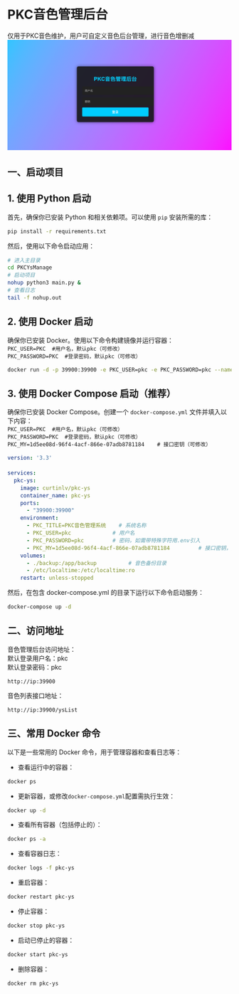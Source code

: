 # PKC音色管理后台
仅用于PKC音色维护，用户可自定义音色后台管理，进行音色增删减
![img.png](img.png)
##  一、启动项目

## 1. 使用 Python 启动

首先，确保你已安装 Python 和相关依赖项。可以使用 `pip` 安装所需的库：

```bash
pip install -r requirements.txt  
```
然后，使用以下命令启动应用：
```bash
# 进入主目录
cd PKCYsManage
# 启动项目
nohup python3 main.py &
# 查看日志
tail -f nohup.out
```

## 2. 使用 Docker 启动
确保你已安装 Docker。使用以下命令构建镜像并运行容器：  
`PKC_USER=PKC  #用户名，默认pkc（可修改）`   
`PKC_PASSWORD=PKC  #登录密码，默认pkc（可修改）`  
```bash
docker run -d -p 39900:39900 -e PKC_USER=pkc -e PKC_PASSWORD=pkc --name pkc-ys curtinlv/pkc-ys
```

## 3. 使用 Docker Compose 启动（推荐）
确保你已安装 Docker Compose。创建一个 `docker-compose.yml` 文件并填入以下内容：  
`PKC_USER=PKC  #用户名，默认pkc（可修改）`   
`PKC_PASSWORD=PKC  #登录密码，默认pkc（可修改）`  
`PKC_MY=1d5ee08d-96f4-4acf-866e-07adb8781184    # 接口密钥（可修改）`   
```yaml
version: '3.3'

services:
  pkc-ys:
    image: curtinlv/pkc-ys
    container_name: pkc-ys       
    ports:
      - "39900:39900"
    environment:
      - PKC_TITLE=PKC音色管理系统    # 系统名称
      - PKC_USER=pkc             # 用户名
      - PKC_PASSWORD=pkc         # 密码，如需带特殊字符用.env引入
      - PKC_MY=1d5ee08d-96f4-4acf-866e-07adb8781184         # 接口密钥，如需带特殊字符用.env引入
    volumes:
      - ./backup:/app/backup          # 音色备份目录
      - /etc/localtime:/etc/localtime:ro 
    restart: unless-stopped

```
然后，在包含 docker-compose.yml 的目录下运行以下命令启动服务：
```bash
docker-compose up -d
```

## 二、访问地址
音色管理后台访问地址：  
默认登录用户名：pkc  
默认登录密码：pkc
```http request
http://ip:39900
```
音色列表接口地址：
```http request
http://ip:39900/ysList
```

## 三、常用 Docker 命令  
以下是一些常用的 Docker 命令，用于管理容器和查看日志等：
- 查看运行中的容器：
```bash
docker ps 
```
- 更新容器，或修改`docker-compose.yml`配置需执行生效：
```bash
docker up -d  
```
- 查看所有容器（包括停止的）：  
```bash
docker ps -a
```
- 查看容器日志： 
```bash
docker logs -f pkc-ys
```
- 重启容器：
```bash
docker restart pkc-ys
```
- 停止容器：  
```bash
docker stop pkc-ys
```

- 启动已停止的容器：  
```bash
docker start pkc-ys
```
- 删除容器：  
```bash
docker rm pkc-ys
```
